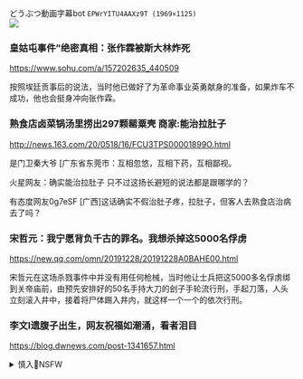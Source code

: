 どうぶつ動画字幕bot
`EPWrYITU4AAXz9T (1969×1125)`<br>
![](https://pbs.twimg.com/media/EPWrYITU4AAXz9T?format=jpg&name=orig)

### 皇姑屯事件”绝密真相：张作霖被斯大林炸死
https://www.sohu.com/a/157202635_440509

按照埃廷贡事后的说法，当时他已做好了为革命事业英勇献身的准备，如果炸车不成功，他也会挺身冲向张作霖。

### 熟食店卤菜锅汤里捞出297颗罂粟壳 商家:能治拉肚子
http://news.163.com/20/0518/16/FCU3TPS00001899O.html

是门卫秦大爷 [广东省东莞市：互相忽悠，互相下药，互相鄙视。

火星网友：确实能治拉肚子 只不过这扬长避短的说法都是跟哪学的？

有态度网友0g7eSF [广西]这话确实不假治肚子疼，拉肚子，但客人去熟食店治病去了吗？

### 宋哲元：我宁愿背负千古的罪名。我想杀掉这5000名俘虏
https://new.qq.com/omn/20191228/20191228A0BAHE00.html

宋哲元在这场杀戮事件中并没有用任何枪械，当时他让士兵把这5000多名俘虏绑到关帝庙前，由预先安排好的50名手持大刀的刽子手轮流行刑，手起刀落，人头立刻滚入井中，接着将尸体踢入井内，就这样一个一个的依次行刑。

### 李文l遗腹子出生，网友祝福如潮涌，看者泪目
https://blog.dwnews.com/post-1341657.html

<details><summary>慎入🔞NSFW</summary>

Not Safe For Work
![](https://upload.wikimedia.org/wikipedia/commons/thumb/d/d3/Biohazard_Symbol_Specification.png/210px-Biohazard_Symbol_Specification.png)

<details><summary><b>风险自理Use At Your Own Risk🈲</summary>

余j：他们如何开会，决定了他们如何分z
—— 吴g光：q力的剧场：zgd代会的z度运作
https://2newcenturynet.blogspot.com/2020/06/blog-post_18.html

### 侯芷m：xjp若有涵养 卢sy便不会如此撒野
http://www.rfi.fr/cn/zg/20200613-法国舆论评zg的战狼外交

候芷m女士更是认为倘若zgz席xjp是一位有涵养的领导人，zg的外交官或许也不会如此放肆。

</details>
</details>
